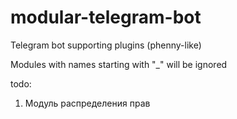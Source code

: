 # modular-telegram-bot
Telegram bot supporting plugins (phenny-like)

Modules with names starting with "_" will be ignored

todo:
1. Модуль распределения прав